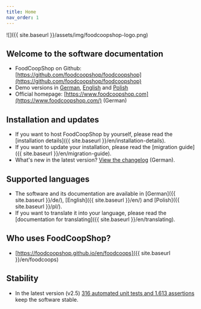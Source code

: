 ```yaml
---
title: Home
nav_order: 1
---
```


![]({{ site.baseurl }}/assets/img/foodcoopshop-logo.png)

## Welcome to the software documentation

* FoodCoopShop on Github: [https://github.com/foodcoopshop/foodcoopshop](https://github.com/foodcoopshop/foodcoopshop)
* Demo versions in [German](https://demo-de.foodcoopshop.com), [English](https://demo-en.foodcoopshop.com) and [Polish](https://demo-pl.foodcoopshop.com)
* Official homepage: [https://www.foodcoopshop.com](https://www.foodcoopshop.com/) (German)

## Installation and updates

* If you want to host FoodCoopShop by yourself, please read the [installation details]({{ site.baseurl }}/en/installation-details).
* If you want to update your installation, please read the [migration guide]({{ site.baseurl }}/en/migration-guide).
* What's new in the latest version? [View the changelog]({{{site.repo_url}}/blob/master/CHANGELOG.md) (German).

## Supported languages

* The software and its documentation are available in [German]({{ site.baseurl }}/de/), [English]({{ site.baseurl }}/en/) and [Polish]({{ site.baseurl }}/pl/). 
* If you want to translate it into your language, please read the [documentation for translating]({{ site.baseurl }}/en/translating).

## Who uses FoodCoopShop?

* [https://foodcoopshop.github.io/en/foodcoops]({{ site.baseurl }}/en/foodcoops)

## Stability

* In the latest version (v2.5) [316 automated unit tests and 1.613 assertions](https://travis-ci.org/foodcoopshop/foodcoopshop/builds) keep the software stable.